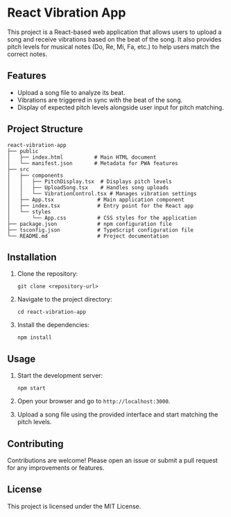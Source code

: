# React Vibration App

This project is a React-based web application that allows users to upload a song and receive vibrations based on the beat of the song. It also provides pitch levels for musical notes (Do, Re, Mi, Fa, etc.) to help users match the correct notes.

## Features

- Upload a song file to analyze its beat.
- Vibrations are triggered in sync with the beat of the song.
- Display of expected pitch levels alongside user input for pitch matching.

## Project Structure

```
react-vibration-app
├── public
│   ├── index.html          # Main HTML document
│   └── manifest.json       # Metadata for PWA features
├── src
│   ├── components
│   │   ├── PitchDisplay.tsx  # Displays pitch levels
│   │   ├── UploadSong.tsx    # Handles song uploads
│   │   └── VibrationControl.tsx # Manages vibration settings
│   ├── App.tsx              # Main application component
│   ├── index.tsx            # Entry point for the React app
│   └── styles
│       └── App.css          # CSS styles for the application
├── package.json             # npm configuration file
├── tsconfig.json            # TypeScript configuration file
└── README.md                # Project documentation
```

## Installation

1. Clone the repository:
   ```
   git clone <repository-url>
   ```
2. Navigate to the project directory:
   ```
   cd react-vibration-app
   ```
3. Install the dependencies:
   ```
   npm install
   ```

## Usage

1. Start the development server:
   ```
   npm start
   ```
2. Open your browser and go to `http://localhost:3000`.

3. Upload a song file using the provided interface and start matching the pitch levels.

## Contributing

Contributions are welcome! Please open an issue or submit a pull request for any improvements or features.

## License

This project is licensed under the MIT License.